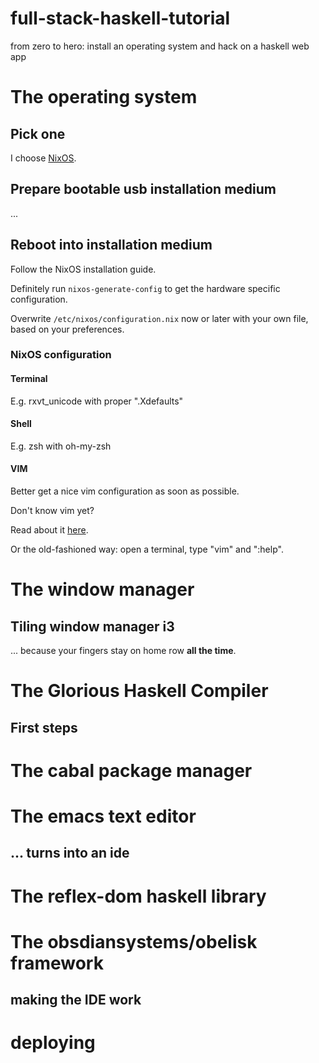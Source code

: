 # full-stack-haskell-tutorial
from zero to hero: install an operating system and hack on a haskell web app

# The operating system

## Pick one

I choose [NixOS](https://nixos.org/manual/nixos/stable/index.html#ch-installation).

## Prepare bootable usb installation medium

...

## Reboot into installation medium

Follow the NixOS installation guide.

Definitely run `nixos-generate-config` to get the hardware specific configuration.

Overwrite `/etc/nixos/configuration.nix` now or later with your own file, based on your preferences.

### NixOS configuration

#### Terminal

E.g. rxvt_unicode with proper ".Xdefaults"

#### Shell

E.g. zsh with oh-my-zsh

#### VIM

Better get a nice vim configuration as soon as possible.

Don't know vim yet? 

Read about it [here](https://danielmiessler.com/study/vim/).

Or the old-fashioned way: open a terminal, type "vim" and ":help".

# The window manager

## Tiling window manager i3

... because your fingers stay on home row **all the time**.

# The Glorious Haskell Compiler

## First steps

# The cabal package manager

# The emacs text editor

## ... turns into an ide

# The reflex-dom haskell library

# The obsdiansystems/obelisk framework

## making the IDE work

# deploying
